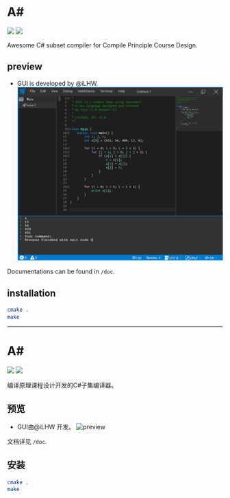 # A#

![](https://img.shields.io/badge/language-c++-green.svg)
![](https://img.shields.io/badge/license-MIT-blue.svg)

Awesome C# subset compiler for Compile Principle Course Design. 

## preview

- GUI is developed by @iLHW.
![preview](./doc/preview.png)

Documentations can be found in `/doc`.

## installation

```bash
cmake .
make
```



------



# A#

![](https://img.shields.io/badge/language-c++-green.svg)
![](https://img.shields.io/badge/license-MIT-blue.svg)

编译原理课程设计开发的C#子集编译器。

## 预览

- GUI由@iLHW 开发。
![preview](/Users/cjhahaha/Workspace/toy-compiler/doc/preview.png)

文档详见 `/doc`.

## 安装

```bash
cmake .
make
```



